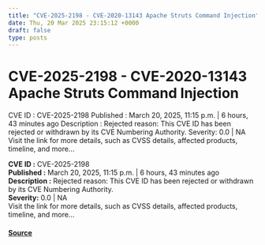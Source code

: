 ```yaml
---
title: "CVE-2025-2198 - CVE-2020-13143 Apache Struts Command Injection"
date: Thu, 20 Mar 2025 23:15:12 +0000
draft: false
type: posts
---
```

# CVE-2025-2198 - CVE-2020-13143 Apache Struts Command Injection





 CVE ID : CVE-2025-2198 Published : March 20, 2025, 11:15 p.m. | 6 hours, 43 minutes ago Description : Rejected reason: This CVE ID has been rejected or withdrawn by its CVE Numbering Authority. Severity: 0.0 | NA Visit the link for more details, such as CVSS details, affected products, timeline, and more... 

**CVE ID :** CVE-2025-2198  
**Published :** March 20, 2025, 11:15 p.m. | 6 hours, 43 minutes ago  
**Description :** Rejected reason: This CVE ID has been rejected or withdrawn by its CVE Numbering Authority.  
**Severity:** 0.0 | NA  
Visit the link for more details, such as CVSS details, affected products, timeline, and more...

#### [Source](https://cvefeed.io/vuln/detail/CVE-2025-2198)

